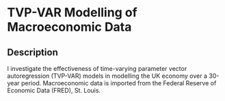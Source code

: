 # TVP-VAR Modelling of Macroeconomic Data

## Description

I investigate the effectiveness of time-varying parameter vector autoregression (TVP-VAR) models in modelling the UK economy over a 30-year period. Macroeconomic data is imported from the Federal Reserve of Economic Data (FRED), St. Louis.

